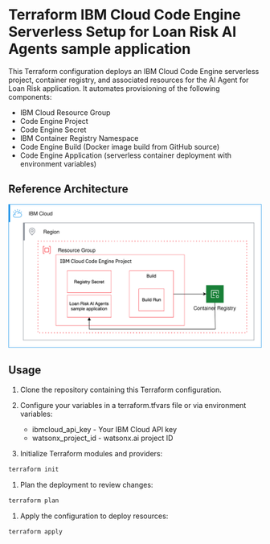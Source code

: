 # Terraform IBM Cloud Code Engine Serverless Setup for Loan Risk AI Agents sample application

This Terraform configuration deploys an IBM Cloud Code Engine serverless project, container registry, and associated resources for the AI Agent for Loan Risk application. It automates provisioning of the following components:

- IBM Cloud Resource Group
- Code Engine Project 
- Code Engine Secret 
- IBM Container Registry Namespace
- Code Engine Build (Docker image build from GitHub source)
- Code Engine Application (serverless container deployment with environment variables)

## Reference Architecture

![loan-risk-code-engine](./reference-architecture/ce-app-da.svg)

## Usage

1. Clone the repository containing this Terraform configuration.

1. Configure your variables in a terraform.tfvars file or via environment variables:
    - ibmcloud_api_key - Your IBM Cloud API key
    - watsonx_project_id - watsonx.ai project ID

1. Initialize Terraform modules and providers:
```bash
terraform init
```

1. Plan the deployment to review changes:
```bash
terraform plan
```

1. Apply the configuration to deploy resources:
```bash
terraform apply
```
